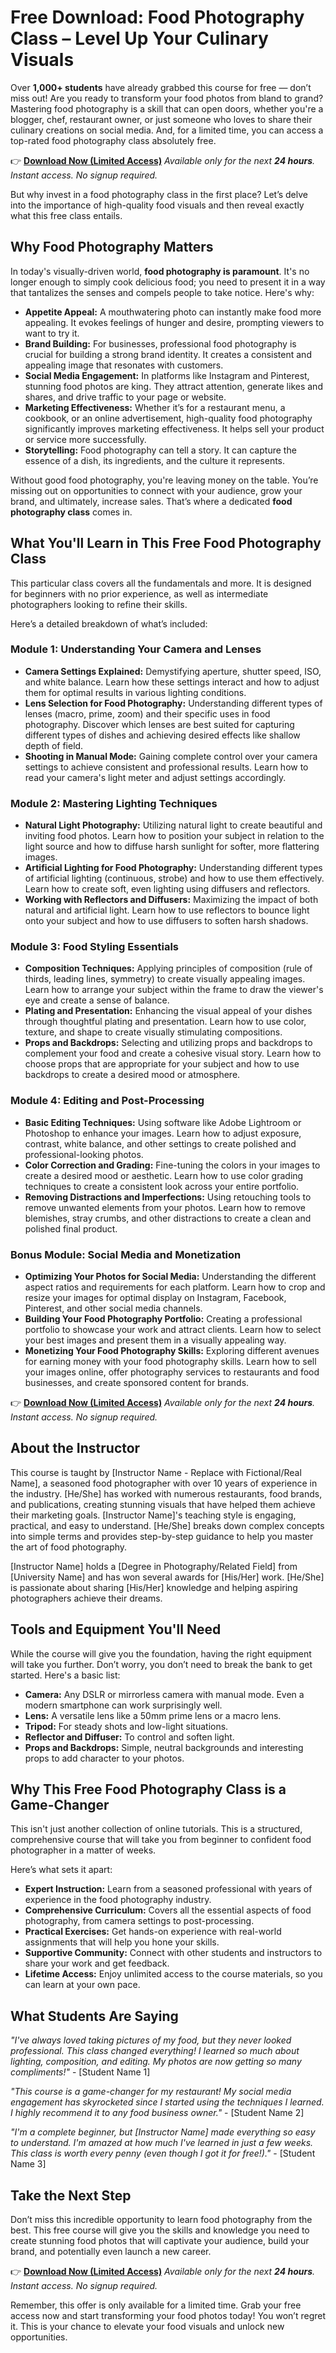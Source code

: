 # Free Download: Food Photography Class – Level Up Your Culinary Visuals

Over **1,000+ students** have already grabbed this course for free — don’t miss out! Are you ready to transform your food photos from bland to grand? Mastering food photography is a skill that can open doors, whether you're a blogger, chef, restaurant owner, or just someone who loves to share their culinary creations on social media. And, for a limited time, you can access a top-rated food photography class absolutely free.

👉 **[Download Now (Limited Access)](https://udemywork.com/food-photography-class)**
_Available only for the next **24 hours**._
_Instant access. No signup required._

But why invest in a food photography class in the first place? Let’s delve into the importance of high-quality food visuals and then reveal exactly what this free class entails.

## Why Food Photography Matters

In today's visually-driven world, **food photography is paramount**. It's no longer enough to simply cook delicious food; you need to present it in a way that tantalizes the senses and compels people to take notice. Here's why:

*   **Appetite Appeal:** A mouthwatering photo can instantly make food more appealing. It evokes feelings of hunger and desire, prompting viewers to want to try it.
*   **Brand Building:** For businesses, professional food photography is crucial for building a strong brand identity. It creates a consistent and appealing image that resonates with customers.
*   **Social Media Engagement:** In platforms like Instagram and Pinterest, stunning food photos are king. They attract attention, generate likes and shares, and drive traffic to your page or website.
*   **Marketing Effectiveness:** Whether it’s for a restaurant menu, a cookbook, or an online advertisement, high-quality food photography significantly improves marketing effectiveness. It helps sell your product or service more successfully.
*   **Storytelling:** Food photography can tell a story. It can capture the essence of a dish, its ingredients, and the culture it represents.

Without good food photography, you're leaving money on the table. You’re missing out on opportunities to connect with your audience, grow your brand, and ultimately, increase sales. That’s where a dedicated **food photography class** comes in.

## What You'll Learn in This Free Food Photography Class

This particular class covers all the fundamentals and more. It is designed for beginners with no prior experience, as well as intermediate photographers looking to refine their skills.

Here’s a detailed breakdown of what’s included:

### Module 1: Understanding Your Camera and Lenses

*   **Camera Settings Explained:** Demystifying aperture, shutter speed, ISO, and white balance. Learn how these settings interact and how to adjust them for optimal results in various lighting conditions.
*   **Lens Selection for Food Photography:** Understanding different types of lenses (macro, prime, zoom) and their specific uses in food photography. Discover which lenses are best suited for capturing different types of dishes and achieving desired effects like shallow depth of field.
*   **Shooting in Manual Mode:** Gaining complete control over your camera settings to achieve consistent and professional results. Learn how to read your camera's light meter and adjust settings accordingly.

### Module 2: Mastering Lighting Techniques

*   **Natural Light Photography:** Utilizing natural light to create beautiful and inviting food photos. Learn how to position your subject in relation to the light source and how to diffuse harsh sunlight for softer, more flattering images.
*   **Artificial Lighting for Food Photography:** Understanding different types of artificial lighting (continuous, strobe) and how to use them effectively. Learn how to create soft, even lighting using diffusers and reflectors.
*   **Working with Reflectors and Diffusers:** Maximizing the impact of both natural and artificial light. Learn how to use reflectors to bounce light onto your subject and how to use diffusers to soften harsh shadows.

### Module 3: Food Styling Essentials

*   **Composition Techniques:** Applying principles of composition (rule of thirds, leading lines, symmetry) to create visually appealing images. Learn how to arrange your subject within the frame to draw the viewer's eye and create a sense of balance.
*   **Plating and Presentation:** Enhancing the visual appeal of your dishes through thoughtful plating and presentation. Learn how to use color, texture, and shape to create visually stimulating compositions.
*   **Props and Backdrops:** Selecting and utilizing props and backdrops to complement your food and create a cohesive visual story. Learn how to choose props that are appropriate for your subject and how to use backdrops to create a desired mood or atmosphere.

### Module 4: Editing and Post-Processing

*   **Basic Editing Techniques:** Using software like Adobe Lightroom or Photoshop to enhance your images. Learn how to adjust exposure, contrast, white balance, and other settings to create polished and professional-looking photos.
*   **Color Correction and Grading:** Fine-tuning the colors in your images to create a desired mood or aesthetic. Learn how to use color grading techniques to create a consistent look across your entire portfolio.
*   **Removing Distractions and Imperfections:** Using retouching tools to remove unwanted elements from your photos. Learn how to remove blemishes, stray crumbs, and other distractions to create a clean and polished final product.

### Bonus Module: Social Media and Monetization

*   **Optimizing Your Photos for Social Media:** Understanding the different aspect ratios and requirements for each platform. Learn how to crop and resize your images for optimal display on Instagram, Facebook, Pinterest, and other social media channels.
*   **Building Your Food Photography Portfolio:** Creating a professional portfolio to showcase your work and attract clients. Learn how to select your best images and present them in a visually appealing way.
*   **Monetizing Your Food Photography Skills:** Exploring different avenues for earning money with your food photography skills. Learn how to sell your images online, offer photography services to restaurants and food businesses, and create sponsored content for brands.

👉 **[Download Now (Limited Access)](https://udemywork.com/food-photography-class)**
_Available only for the next **24 hours**._
_Instant access. No signup required._

## About the Instructor

This course is taught by [Instructor Name - Replace with Fictional/Real Name], a seasoned food photographer with over 10 years of experience in the industry. [He/She] has worked with numerous restaurants, food brands, and publications, creating stunning visuals that have helped them achieve their marketing goals. [Instructor Name]'s teaching style is engaging, practical, and easy to understand. [He/She] breaks down complex concepts into simple terms and provides step-by-step guidance to help you master the art of food photography.

[Instructor Name] holds a [Degree in Photography/Related Field] from [University Name] and has won several awards for [His/Her] work. [He/She] is passionate about sharing [His/Her] knowledge and helping aspiring photographers achieve their dreams.

## Tools and Equipment You'll Need

While the course will give you the foundation, having the right equipment will take you further. Don’t worry, you don’t need to break the bank to get started. Here's a basic list:

*   **Camera:** Any DSLR or mirrorless camera with manual mode. Even a modern smartphone can work surprisingly well.
*   **Lens:** A versatile lens like a 50mm prime lens or a macro lens.
*   **Tripod:** For steady shots and low-light situations.
*   **Reflector and Diffuser:** To control and soften light.
*   **Props and Backdrops:** Simple, neutral backgrounds and interesting props to add character to your photos.

## Why This Free Food Photography Class is a Game-Changer

This isn't just another collection of online tutorials. This is a structured, comprehensive course that will take you from beginner to confident food photographer in a matter of weeks.

Here’s what sets it apart:

*   **Expert Instruction:** Learn from a seasoned professional with years of experience in the food photography industry.
*   **Comprehensive Curriculum:** Covers all the essential aspects of food photography, from camera settings to post-processing.
*   **Practical Exercises:** Get hands-on experience with real-world assignments that will help you hone your skills.
*   **Supportive Community:** Connect with other students and instructors to share your work and get feedback.
*   **Lifetime Access:** Enjoy unlimited access to the course materials, so you can learn at your own pace.

## What Students Are Saying

_"I've always loved taking pictures of my food, but they never looked professional. This class changed everything! I learned so much about lighting, composition, and editing. My photos are now getting so many compliments!"_ - [Student Name 1]

_"This course is a game-changer for my restaurant! My social media engagement has skyrocketed since I started using the techniques I learned. I highly recommend it to any food business owner."_ - [Student Name 2]

_"I'm a complete beginner, but [Instructor Name] made everything so easy to understand. I'm amazed at how much I've learned in just a few weeks. This class is worth every penny (even though I got it for free!)."_ - [Student Name 3]

## Take the Next Step

Don’t miss this incredible opportunity to learn food photography from the best. This free course will give you the skills and knowledge you need to create stunning food photos that will captivate your audience, build your brand, and potentially even launch a new career.

👉 **[Download Now (Limited Access)](https://udemywork.com/food-photography-class)**
_Available only for the next **24 hours**._
_Instant access. No signup required._

Remember, this offer is only available for a limited time. Grab your free access now and start transforming your food photos today! You won’t regret it. This is your chance to elevate your food visuals and unlock new opportunities.
